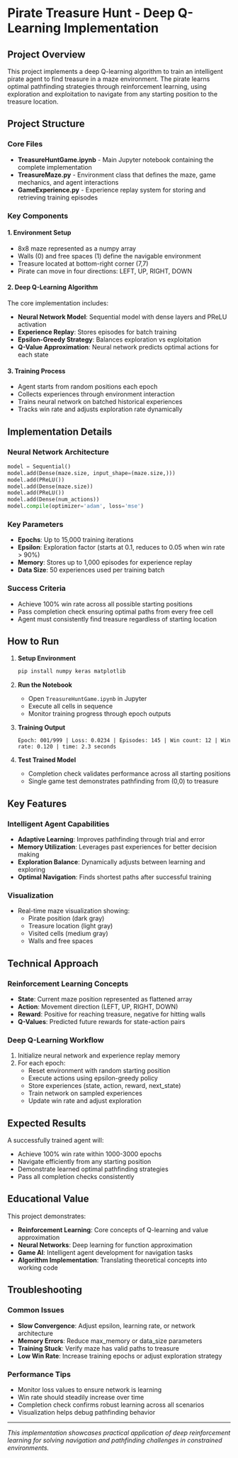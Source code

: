 # Pirate Treasure Hunt - Deep Q-Learning Implementation

## Project Overview

This project implements a deep Q-learning algorithm to train an intelligent pirate agent to find treasure in a maze environment. The pirate learns optimal pathfinding strategies through reinforcement learning, using exploration and exploitation to navigate from any starting position to the treasure location.

## Project Structure

### Core Files
- **TreasureHuntGame.ipynb** - Main Jupyter notebook containing the complete implementation
- **TreasureMaze.py** - Environment class that defines the maze, game mechanics, and agent interactions
- **GameExperience.py** - Experience replay system for storing and retrieving training episodes

### Key Components

#### 1. Environment Setup
- 8x8 maze represented as a numpy array
- Walls (0) and free spaces (1) define the navigable environment
- Treasure located at bottom-right corner (7,7)
- Pirate can move in four directions: LEFT, UP, RIGHT, DOWN

#### 2. Deep Q-Learning Algorithm
The core implementation includes:
- **Neural Network Model**: Sequential model with dense layers and PReLU activation
- **Experience Replay**: Stores episodes for batch training
- **Epsilon-Greedy Strategy**: Balances exploration vs exploitation
- **Q-Value Approximation**: Neural network predicts optimal actions for each state

#### 3. Training Process
- Agent starts from random positions each epoch
- Collects experiences through environment interaction
- Trains neural network on batched historical experiences
- Tracks win rate and adjusts exploration rate dynamically

## Implementation Details

### Neural Network Architecture
```python
model = Sequential()
model.add(Dense(maze.size, input_shape=(maze.size,)))
model.add(PReLU())
model.add(Dense(maze.size))
model.add(PReLU())
model.add(Dense(num_actions))
model.compile(optimizer='adam', loss='mse')
```

### Key Parameters
- **Epochs**: Up to 15,000 training iterations
- **Epsilon**: Exploration factor (starts at 0.1, reduces to 0.05 when win rate > 90%)
- **Memory**: Stores up to 1,000 episodes for experience replay
- **Data Size**: 50 experiences used per training batch

### Success Criteria
- Achieve 100% win rate across all possible starting positions
- Pass completion check ensuring optimal paths from every free cell
- Agent must consistently find treasure regardless of starting location

## How to Run

1. **Setup Environment**
   ```bash
   pip install numpy keras matplotlib
   ```

2. **Run the Notebook**
   - Open `TreasureHuntGame.ipynb` in Jupyter
   - Execute all cells in sequence
   - Monitor training progress through epoch outputs

3. **Training Output**
   ```
   Epoch: 001/999 | Loss: 0.0234 | Episodes: 145 | Win count: 12 | Win rate: 0.120 | time: 2.3 seconds
   ```

4. **Test Trained Model**
   - Completion check validates performance across all starting positions
   - Single game test demonstrates pathfinding from (0,0) to treasure

## Key Features

### Intelligent Agent Capabilities
- **Adaptive Learning**: Improves pathfinding through trial and error
- **Memory Utilization**: Leverages past experiences for better decision making
- **Exploration Balance**: Dynamically adjusts between learning and exploring
- **Optimal Navigation**: Finds shortest paths after successful training

### Visualization
- Real-time maze visualization showing:
  - Pirate position (dark gray)
  - Treasure location (light gray)  
  - Visited cells (medium gray)
  - Walls and free spaces

## Technical Approach

### Reinforcement Learning Concepts
- **State**: Current maze position represented as flattened array
- **Action**: Movement direction (LEFT, UP, RIGHT, DOWN)
- **Reward**: Positive for reaching treasure, negative for hitting walls
- **Q-Values**: Predicted future rewards for state-action pairs

### Deep Q-Learning Workflow
1. Initialize neural network and experience replay memory
2. For each epoch:
   - Reset environment with random starting position
   - Execute actions using epsilon-greedy policy
   - Store experiences (state, action, reward, next_state)
   - Train network on sampled experiences
   - Update win rate and adjust exploration

## Expected Results

A successfully trained agent will:
- Achieve 100% win rate within 1000-3000 epochs
- Navigate efficiently from any starting position
- Demonstrate learned optimal pathfinding strategies
- Pass all completion checks consistently

## Educational Value

This project demonstrates:
- **Reinforcement Learning**: Core concepts of Q-learning and value approximation
- **Neural Networks**: Deep learning for function approximation
- **Game AI**: Intelligent agent development for navigation tasks
- **Algorithm Implementation**: Translating theoretical concepts into working code

## Troubleshooting

### Common Issues
- **Slow Convergence**: Adjust epsilon, learning rate, or network architecture
- **Memory Errors**: Reduce max_memory or data_size parameters
- **Training Stuck**: Verify maze has valid paths to treasure
- **Low Win Rate**: Increase training epochs or adjust exploration strategy

### Performance Tips
- Monitor loss values to ensure network is learning
- Win rate should steadily increase over time
- Completion check confirms robust learning across all scenarios
- Visualization helps debug pathfinding behavior

---

*This implementation showcases practical application of deep reinforcement learning for solving navigation and pathfinding challenges in constrained environments.*
